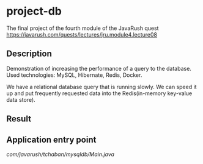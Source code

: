 # project-db
The final project of the fourth module of the JavaRush quest https://javarush.com/quests/lectures/jru.module4.lecture08

Description
-------

Demonstration of increasing the performance of a query to the database.
Used technologies: MySQL, Hibernate, Redis, Docker.

We have a relational database query that is running slowly. We can speed it up and put frequently requested data into the
Redis(in-memory key-value data store).

Result
----------


Application entry point
---------
*com/javarush/tchaban/mysqldb/Main.java*
